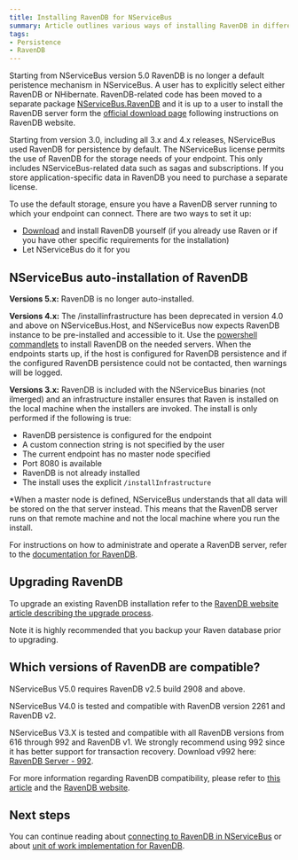 ```yaml
---
title: Installing RavenDB for NServiceBus
summary: Article outlines various ways of installing RavenDB in different versions of NServiceBus. As of version 5 it is mostly obsolete due to the fact that RavenDB is no longer part of the core.
tags:
- Persistence
- RavenDB
---
```


Starting from NServiceBus version 5.0 RavenDB is no longer a default peristence mechanism in NServiceBus. A user has to explicitly select either RavenDB or NHibernate. RavenDB-related code has been moved to a separate package [NServiceBus.RavenDB](https://www.nuget.org/packages/NServiceBus.RavenDB) and it is up to a user to install the RavenDB server form the [official download page](http://ravendb.net/download) following instructions on RavenDB website.

Starting from version 3.0, including all 3.x and 4.x releases, NServiceBus used RavenDB for persistence by default. The NServiceBus license permits the use of RavenDB for the storage needs of your endpoint. This only includes NServiceBus-related data such as sagas and subscriptions. If you store application-specific data in RavenDB you need to purchase a separate license.

To use the default storage, ensure you have a RavenDB server running to which your endpoint can connect. There are two ways to set it up:

-   [Download](http://ravendb.net/download) and install RavenDB yourself (if you already use Raven or if you have other specific requirements for the installation)
-   Let NServiceBus do it for you

## NServiceBus auto-installation of RavenDB

**Versions 5.x:** RavenDB is no longer auto-installed.

**Versions 4.x:** The /installinfrastructure has been deprecated in version 4.0 and above on NServiceBus.Host, and NServiceBus now expects RavenDB instance to be pre-installed and accessible to it. Use the [powershell commandlets](managing-nservicebus-using-powershell.md) to install RavenDB on the needed servers. When the endpoints starts up, if the host is configured for RavenDB persistence and if the configured RavenDB persistence could not be contacted, then warnings will be logged.

**Versions 3.x:** RavenDB is included with the NServiceBus binaries (not ilmerged) and an infrastructure installer ensures that Raven is installed on the local machine when the installers are invoked. The install is only performed if the following is true:

-   RavenDB persistence is configured for the endpoint
-   A custom connection string is not specified by the user
-   The current endpoint has no master node specified
-   Port 8080 is available
-   RavenDB is not already installed
-   The install uses the explicit `/installInfrastructure`

\*When a master node is defined, NServiceBus understands that all data will be stored on the that server instead. This means that the RavenDB server runs on that remote machine and not the local machine where you run the install.

For instructions on how to administrate and operate a RavenDB server, refer to the [documentation for RavenDB](http://ravendb.net/docs/server/administration).

## Upgrading RavenDB

To upgrade an existing RavenDB installation refer to the [RavenDB website article describing the upgrade process](http://ravendb.net/docs/2.0/server/administration/upgrade).

Note it is highly recommended that you backup your Raven database prior to upgrading.

## Which versions of RavenDB are compatible?

NServiceBus V5.0 requires RavenDB v2.5 build 2908 and above.

NServiceBus V4.0 is tested and compatible with RavenDB version 2261 and RavenDB v2.

NServiceBus V3.X is tested and compatible with all RavenDB versions from 616 through 992 and RavenDB v1. We strongly recommend using 992 since it has better support for transaction recovery. Download v992 here: [RavenDB Server - 992](http://hibernatingrhinos.com/builds/ravendb-stable-v1.0/992).

For more information regarding RavenDB compatibility, please refer to [this article](VersionCompatibility.md) and the [RavenDB website](http://ravendb.net/docs/2.0/client-api/backward-compatibility).

## Next steps

You can continue reading about [connecting to RavenDB in NServiceBus](using-ravendb-in-nservicebus-connecting.md) or about [unit of work implementation for RavenDB](unit-of-work-implementation-for-ravendb.md).

